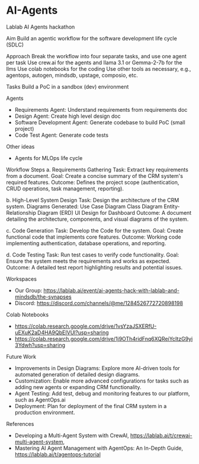 # AI-Agents
Lablab AI Agents hackathon

Aim
Build an agentic workflow for the software development life cycle (SDLC)

Approach
Break the workflow into four separate tasks, and use one agent per task
Use crew.ai for the agents and llama 3.1 or Gemma-2-7b for the llms
Use colab notebooks for the coding
Use other tools as necessary, e.g., agentops, autogen, mindsdb, upstage, composio, etc.

Tasks
Build a PoC in a sandbox (dev) environment

Agents
- Requirements Agent: Understand requirements from requirements doc
- Design Agent: Create high level design doc
- Software Development Agent: Generate codebase to build PoC (small project)
- Code Test Agent: Generate code tests

Other ideas
- Agents for MLOps life cycle

Workflow Steps
a. Requirements Gathering
Task: Extract key requirements from a document.
Goal: Create a concise summary of the CRM system's required features.
Outcome: Defines the project scope (authentication, CRUD operations, task management, reporting).

b. High-Level System Design
Task: Design the architecture of the CRM system.
Diagrams Generated:
Use Case Diagram
Class Diagram
Entity-Relationship Diagram (ERD)
UI Design for Dashboard
Outcome: A document detailing the architecture, components, and visual diagrams of the system.

c. Code Generation
Task: Develop the Code for the system.
Goal: Create functional code that implements core features.
Outcome: Working code implementing authentication, database operations, and reporting.

d. Code Testing
Task: Run test cases to verify code functionality.
Goal: Ensure the system meets the requirements and works as expected.
Outcome: A detailed test report highlighting results and potential issues.

Workspaces
- Our Group: https://lablab.ai/event/ai-agents-hack-with-lablab-and-mindsdb/the-synapses
- Discord: https://discord.com/channels/@me/1284526772720898198

Colab Notebooks
- https://colab.research.google.com/drive/1vsYzaJSXERfU-uEXuK2aD4HA9QbEIVUl?usp=sharing
- https://colab.research.google.com/drive/1j9OTh4ridFnq6XQReiYcItzG9yi3Ydwh?usp=sharing

Future Work
- Improvements in Design Diagrams: Explore more AI-driven tools for automated generation of detailed design diagrams.
- Customization: Enable more advanced configurations for tasks such as adding new agents or expanding CRM functionality.
- Agent Testing: Add test, debug and monitoring features to our platform, such as AgentOps.ai
- Deployment: Plan for deployment of the final CRM system in a production environment.

References
- Developing a Multi-Agent System with CrewAI, https://lablab.ai/t/crewai-multi-agent-system,
- Mastering AI Agent Management with AgentOps: An In-Depth Guide, https://lablab.ai/t/agentops-tutorial 
